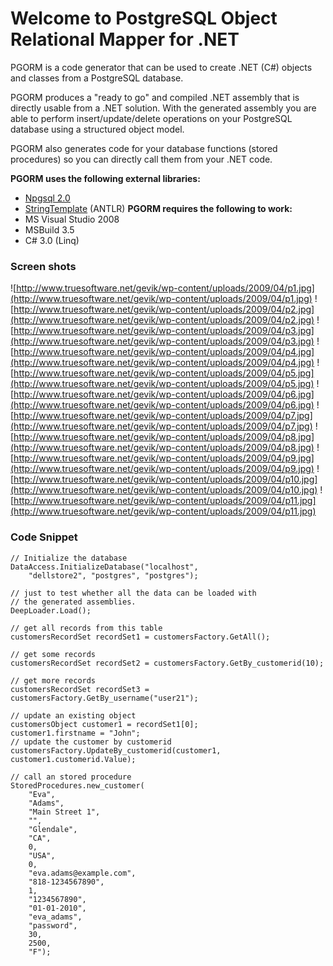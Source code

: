 # Welcome to PostgreSQL Object Relational Mapper for .NET #

PGORM is a code generator that can be used to create .NET (C#) objects and classes from a PostgreSQL database.

PGORM produces a "ready to go" and compiled .NET assembly that is directly usable from a .NET solution. With the generated assembly you are able to perform insert/update/delete operations on your PostgreSQL database using a structured object model.

PGORM also generates code for your database functions (stored procedures) so you can directly call them from your .NET code.

**PGORM uses the following external libraries:**
  * [Npgsql 2.0](http://npgsql.org)
  * [StringTemplate](http://www.stringtemplate.org) (ANTLR)
**PGORM requires the following to work:**
  * MS Visual Studio 2008
  * MSBuild 3.5
  * C# 3.0 (Linq)

### Screen shots ###

![http://www.truesoftware.net/gevik/wp-content/uploads/2009/04/p1.jpg](http://www.truesoftware.net/gevik/wp-content/uploads/2009/04/p1.jpg)
![http://www.truesoftware.net/gevik/wp-content/uploads/2009/04/p2.jpg](http://www.truesoftware.net/gevik/wp-content/uploads/2009/04/p2.jpg)
![http://www.truesoftware.net/gevik/wp-content/uploads/2009/04/p3.jpg](http://www.truesoftware.net/gevik/wp-content/uploads/2009/04/p3.jpg)
![http://www.truesoftware.net/gevik/wp-content/uploads/2009/04/p4.jpg](http://www.truesoftware.net/gevik/wp-content/uploads/2009/04/p4.jpg)
![http://www.truesoftware.net/gevik/wp-content/uploads/2009/04/p5.jpg](http://www.truesoftware.net/gevik/wp-content/uploads/2009/04/p5.jpg)
![http://www.truesoftware.net/gevik/wp-content/uploads/2009/04/p6.jpg](http://www.truesoftware.net/gevik/wp-content/uploads/2009/04/p6.jpg)
![http://www.truesoftware.net/gevik/wp-content/uploads/2009/04/p7.jpg](http://www.truesoftware.net/gevik/wp-content/uploads/2009/04/p7.jpg)
![http://www.truesoftware.net/gevik/wp-content/uploads/2009/04/p8.jpg](http://www.truesoftware.net/gevik/wp-content/uploads/2009/04/p8.jpg)
![http://www.truesoftware.net/gevik/wp-content/uploads/2009/04/p9.jpg](http://www.truesoftware.net/gevik/wp-content/uploads/2009/04/p9.jpg)
![http://www.truesoftware.net/gevik/wp-content/uploads/2009/04/p10.jpg](http://www.truesoftware.net/gevik/wp-content/uploads/2009/04/p10.jpg)
![http://www.truesoftware.net/gevik/wp-content/uploads/2009/04/p11.jpg](http://www.truesoftware.net/gevik/wp-content/uploads/2009/04/p11.jpg)

### Code Snippet ###
```
// Initialize the database
DataAccess.InitializeDatabase("localhost",
    "dellstore2", "postgres", "postgres");
```
```
// just to test whether all the data can be loaded with
// the generated assemblies. 
DeepLoader.Load();
```
```
// get all records from this table
customersRecordSet recordSet1 = customersFactory.GetAll();
```
```
// get some records
customersRecordSet recordSet2 = customersFactory.GetBy_customerid(10);
```
```
// get more records
customersRecordSet recordSet3 = customersFactory.GetBy_username("user21");
```
```
// update an existing object
customersObject customer1 = recordSet1[0];
customer1.firstname = "John";
// update the customer by customerid
customersFactory.UpdateBy_customerid(customer1, customer1.customerid.Value);
```
```
// call an stored procedure
StoredProcedures.new_customer(
    "Eva",
    "Adams",
    "Main Street 1",
    "",
    "Glendale",
    "CA",
    0,
    "USA",
    0,
    "eva.adams@example.com",
    "818-1234567890",
    1,
    "1234567890",
    "01-01-2010",
    "eva_adams",
    "password",
    30,
    2500,
    "F");
```